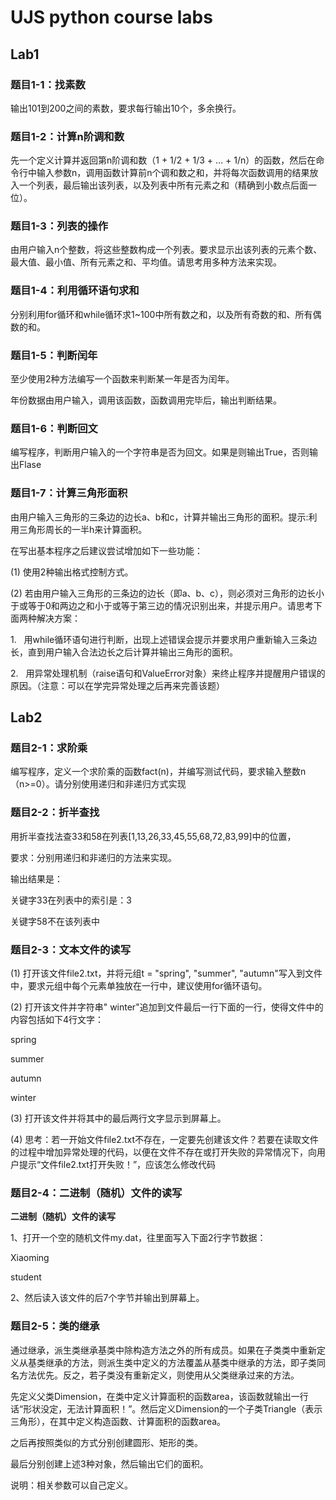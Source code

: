 # UJS python course labs

## Lab1

### 题目1-1：找素数

输出101到200之间的素数，要求每行输出10个，多余换行。



### 题目1-2：计算n阶调和数

先一个定义计算并返回第n阶调和数（1 + 1/2 + 1/3 + … + 1/n）的函数，然后在命令行中输入参数n，调用函数计算前n个调和数之和，并将每次函数调用的结果放入一个列表，最后输出该列表，以及列表中所有元素之和（精确到小数点后面一位）。



### 题目1-3：列表的操作

由用户输入n个整数，将这些整数构成一个列表。要求显示出该列表的元素个数、最大值、最小值、所有元素之和、平均值。请思考用多种方法来实现。



### 题目1-4：利用循环语句求和

分别利用for循环和while循环求1~100中所有数之和，以及所有奇数的和、所有偶数的和。



### 题目1-5：判断闰年

至少使用2种方法编写一个函数来判断某一年是否为闰年。

年份数据由用户输入，调用该函数，函数调用完毕后，输出判断结果。



### 题目1-6：判断回文

编写程序，判断用户输入的一个字符串是否为回文。如果是则输出True，否则输出Flase



### 题目1-7：计算三角形面积

由用户输入三角形的三条边的边长a、b和c，计算并输出三角形的面积。提示:利用三角形周长的一半h来计算面积。

在写出基本程序之后建议尝试增加如下一些功能：

(1) 使用2种输出格式控制方式。

(2) 若由用户输入三角形的三条边的边长（即a、b、c），则必须对三角形的边长小于或等于0和两边之和小于或等于第三边的情况识别出来，并提示用户。请思考下面两种解决方案：

1.   用while循环语句进行判断，出现上述错误会提示并要求用户重新输入三条边长，直到用户输入合法边长之后计算并输出三角形的面积。

2.   用异常处理机制（raise语句和ValueError对象）来终止程序并提醒用户错误的原因。（注意：可以在学完异常处理之后再来完善该题）

## Lab2

### 题目2-1：求阶乘

编写程序，定义一个求阶乘的函数fact(n)，并编写测试代码，要求输入整数n（n>=0）。请分别使用递归和非递归方式实现

### 题目2-2：折半查找

用折半查找法查33和58在列表[1,13,26,33,45,55,68,72,83,99]中的位置，

要求：分别用递归和非递归的方法来实现。

输出结果是：

关键字33在列表中的索引是：3

关键字58不在该列表中

### 题目2-3：文本文件的读写

(1) 打开该文件file2.txt，并将元组t = "spring", "summer", "autumn"写入到文件中，要求元组中每个元素单独放在一行中，建议使用for循环语句。

(2) 打开该文件并字符串" winter"追加到文件最后一行下面的一行，使得文件中的内容包括如下4行文字：

spring

summer

autumn

winter

(3) 打开该文件并将其中的最后两行文字显示到屏幕上。

(4) 思考：若一开始文件file2.txt不存在，一定要先创建该文件？若要在读取文件的过程中增加异常处理的代码，以便在文件不存在或打开失败的异常情况下，向用户提示“文件file2.txt打开失败！”，应该怎么修改代码

### 题目2-4：二进制（随机）文件的读写

**二进制（随机）文件的读写**

1、打开一个空的随机文件my.dat，往里面写入下面2行字节数据：

Xiaoming

student

2、然后读入该文件的后7个字节并输出到屏幕上。

### 题目2-5：类的继承

通过继承，派生类继承基类中除构造方法之外的所有成员。如果在子类类中重新定义从基类继承的方法，则派生类中定义的方法覆盖从基类中继承的方法，即子类同名方法优先。反之，若子类没有重新定义，则使用从父类继承过来的方法。

先定义父类Dimension，在类中定义计算面积的函数area，该函数就输出一行话“形状没定，无法计算面积！”。然后定义Dimension的一个子类Triangle（表示三角形），在其中定义构造函数、计算面积的函数area。

之后再按照类似的方式分别创建圆形、矩形的类。

最后分别创建上述3种对象，然后输出它们的面积。

说明：相关参数可以自己定义。
